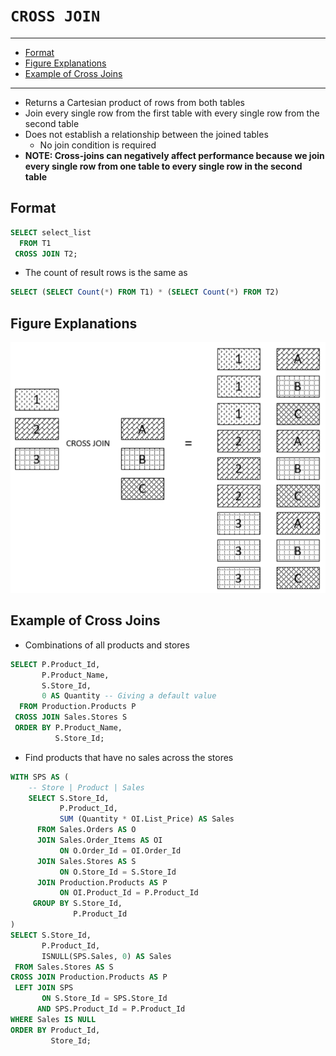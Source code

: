 # `CROSS JOIN`

---

- [Format](#format)
- [Figure Explanations](#figure-explanations)
- [Example of Cross Joins](#example-of-cross-joins)

---

- Returns a Cartesian product of rows from both tables
- Join every single row from the first table with every single row from the second table
- Does not establish a relationship between the joined tables
  - No join condition is required
- **NOTE: Cross-joins can negatively affect performance because we join every single row from one table to every single row in the second table**

## Format

```sql
SELECT select_list
  FROM T1
 CROSS JOIN T2;
```

- The count of result rows is the same as

```sql
SELECT (SELECT Count(*) FROM T1) * (SELECT Count(*) FROM T2)
```

## Figure Explanations

<img src="../../figures/cross-join-explanation.png">

## Example of Cross Joins

- Combinations of all products and stores

```sql
SELECT P.Product_Id,
       P.Product_Name,
       S.Store_Id,
       0 AS Quantity -- Giving a default value
  FROM Production.Products P
 CROSS JOIN Sales.Stores S
 ORDER BY P.Product_Name,
          S.Store_Id;
```

- Find products that have no sales across the stores

```sql
WITH SPS AS (
    -- Store | Product | Sales
    SELECT S.Store_Id,
           P.Product_Id,
           SUM (Quantity * OI.List_Price) AS Sales
      FROM Sales.Orders AS O
      JOIN Sales.Order_Items AS OI
           ON O.Order_Id = OI.Order_Id
      JOIN Sales.Stores AS S
           ON O.Store_Id = S.Store_Id
      JOIN Production.Products AS P
           ON OI.Product_Id = P.Product_Id
     GROUP BY S.Store_Id,
              P.Product_Id
)
SELECT S.Store_Id,
       P.Product_Id,
       ISNULL(SPS.Sales, 0) AS Sales
 FROM Sales.Stores AS S
CROSS JOIN Production.Products AS P
 LEFT JOIN SPS
       ON S.Store_Id = SPS.Store_Id
      AND SPS.Product_Id = P.Product_Id
WHERE Sales IS NULL
ORDER BY Product_Id,
         Store_Id;
```

